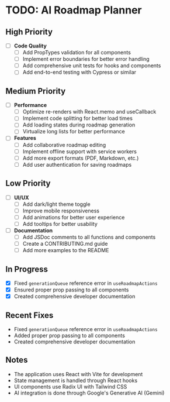 # TODO: AI Roadmap Planner

## High Priority
- [ ] **Code Quality**
  - [ ] Add PropTypes validation for all components
  - [ ] Implement error boundaries for better error handling
  - [ ] Add comprehensive unit tests for hooks and components
  - [ ] Add end-to-end testing with Cypress or similar

## Medium Priority
- [ ] **Performance**
  - [ ] Optimize re-renders with React.memo and useCallback
  - [ ] Implement code splitting for better load times
  - [ ] Add loading states during roadmap generation
  - [ ] Virtualize long lists for better performance

- [ ] **Features**
  - [ ] Add collaborative roadmap editing
  - [ ] Implement offline support with service workers
  - [ ] Add more export formats (PDF, Markdown, etc.)
  - [ ] Add user authentication for saving roadmaps

## Low Priority
- [ ] **UI/UX**
  - [ ] Add dark/light theme toggle
  - [ ] Improve mobile responsiveness
  - [ ] Add animations for better user experience
  - [ ] Add tooltips for better usability

- [ ] **Documentation**
  - [ ] Add JSDoc comments to all functions and components
  - [ ] Create a CONTRIBUTING.md guide
  - [ ] Add more examples to the README

## In Progress
- [x] Fixed `generationQueue` reference error in `useRoadmapActions`
- [x] Ensured proper prop passing to all components
- [x] Created comprehensive developer documentation

## Recent Fixes
- Fixed `generationQueue` reference error in `useRoadmapActions`
- Added proper prop passing to all components
- Created comprehensive developer documentation

## Notes
- The application uses React with Vite for development
- State management is handled through React hooks
- UI components use Radix UI with Tailwind CSS
- AI integration is done through Google's Generative AI (Gemini)
